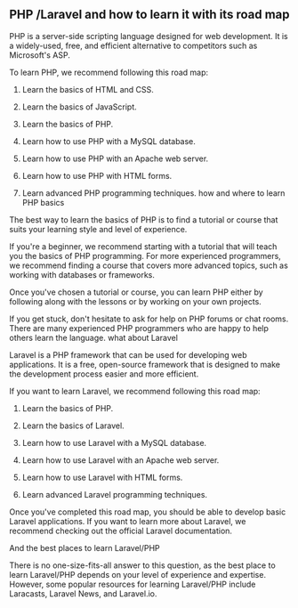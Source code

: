 ## PHP /Laravel and how to learn it with its road map

PHP is a server-side scripting language designed for web development. It is a widely-used, free, and efficient alternative to competitors such as Microsoft's ASP.


To learn PHP, we recommend following this road map:


1. Learn the basics of HTML and CSS.

2. Learn the basics of JavaScript.

3. Learn the basics of PHP.

4. Learn how to use PHP with a MySQL database.

5. Learn how to use PHP with an Apache web server.

6. Learn how to use PHP with HTML forms.

7. Learn advanced PHP programming techniques.
how and where to learn PHP basics

The best way to learn the basics of PHP is to find a tutorial or course that suits your learning style and level of experience.

If you're a beginner, we recommend starting with a tutorial that will teach you the basics of PHP programming. For more experienced programmers, we recommend finding a course that covers more advanced topics, such as working with databases or frameworks.

Once you've chosen a tutorial or course, you can learn PHP either by following along with the lessons or by working on your own projects.

If you get stuck, don't hesitate to ask for help on PHP forums or chat rooms. There are many experienced PHP programmers who are happy to help others learn the language.
what about Laravel

Laravel is a PHP framework that can be used for developing web applications. It is a free, open-source framework that is designed to make the development process easier and more efficient.

If you want to learn Laravel, we recommend following this road map:

1. Learn the basics of PHP.

2. Learn the basics of Laravel.

3. Learn how to use Laravel with a MySQL database.

4. Learn how to use Laravel with an Apache web server.

5. Learn how to use Laravel with HTML forms.

6. Learn advanced Laravel programming techniques.

Once you've completed this road map, you should be able to develop basic Laravel applications. If you want to learn more about Laravel, we recommend checking out the official Laravel documentation.

And the best places to learn Laravel/PHP

There is no one-size-fits-all answer to this question, as the best place to learn Laravel/PHP depends on your level of experience and expertise. However, some popular resources for learning Laravel/PHP include Laracasts, Laravel News, and Laravel.io.